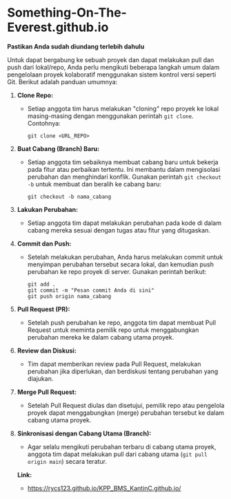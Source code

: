 # Something-On-The-Everest.github.io

**Pastikan Anda sudah diundang terlebih dahulu**

Untuk dapat bergabung ke sebuah proyek dan dapat melakukan pull dan push dari lokal/repo, Anda perlu mengikuti beberapa langkah umum dalam pengelolaan proyek kolaboratif menggunakan sistem kontrol versi seperti Git. Berikut adalah panduan umumnya:

1. **Clone Repo:**

    - Setiap anggota tim harus melakukan "cloning" repo proyek ke lokal masing-masing dengan menggunakan perintah `git clone`. Contohnya:
        ```
        git clone <URL_REPO>
        ```

2. **Buat Cabang (Branch) Baru:**

    - Setiap anggota tim sebaiknya membuat cabang baru untuk bekerja pada fitur atau perbaikan tertentu. Ini membantu dalam mengisolasi perubahan dan menghindari konflik. Gunakan perintah `git checkout -b` untuk membuat dan beralih ke cabang baru:
        ```
        git checkout -b nama_cabang
        ```

3. **Lakukan Perubahan:**

    - Setiap anggota tim dapat melakukan perubahan pada kode di dalam cabang mereka sesuai dengan tugas atau fitur yang ditugaskan.

4. **Commit dan Push:**

    - Setelah melakukan perubahan, Anda harus melakukan commit untuk menyimpan perubahan tersebut secara lokal, dan kemudian push perubahan ke repo proyek di server. Gunakan perintah berikut:
        ```
        git add .
        git commit -m "Pesan commit Anda di sini"
        git push origin nama_cabang
        ```

5. **Pull Request (PR):**

    - Setelah push perubahan ke repo, anggota tim dapat membuat Pull Request untuk meminta pemilik repo untuk menggabungkan perubahan mereka ke dalam cabang utama proyek.

6. **Review dan Diskusi:**

    - Tim dapat memberikan review pada Pull Request, melakukan perubahan jika diperlukan, dan berdiskusi tentang perubahan yang diajukan.

7. **Merge Pull Request:**

    - Setelah Pull Request diulas dan disetujui, pemilik repo atau pengelola proyek dapat menggabungkan (merge) perubahan tersebut ke dalam cabang utama proyek.

8. **Sinkronisasi dengan Cabang Utama (Branch):**

    - Agar selalu mengikuti perubahan terbaru di cabang utama proyek, anggota tim dapat melakukan pull dari cabang utama (`git pull origin main`) secara teratur.

    **Link:**

    - https://rycs123.github.io/KPP_BMS_KantinC.github.io/
